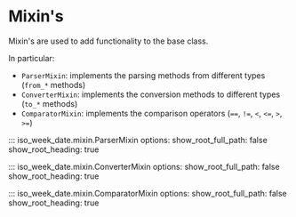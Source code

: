 # Mixin's

Mixin's are used to add functionality to the base class.

In particular:

- `ParserMixin`: implements the parsing methods from different types (`from_*` methods)
- `ConverterMixin`: implements the conversion methods to different types (`to_*` methods)
- `ComparatorMixin`: implements the comparison operators (`==`, `!=`, `<`, `<=`, `>`, `>=`)

::: iso_week_date.mixin.ParserMixin
    options:
        show_root_full_path: false
        show_root_heading: true

::: iso_week_date.mixin.ConverterMixin
    options:
        show_root_full_path: false
        show_root_heading: true

::: iso_week_date.mixin.ComparatorMixin
    options:
        show_root_full_path: false
        show_root_heading: true
